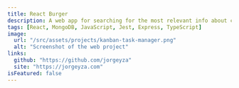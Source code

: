 ```yaml
---
title: React Burger
description: A web app for searching for the most relevant info about countries, using the REST Countries API. UI design by frontendmentor.io
tags: [React, MongoDB, JavaScript, Jest, Express, TypeScript]
image:
  url: "/src/assets/projects/kanban-task-manager.png"
  alt: "Screenshot of the web project"
links:
  github: "https://github.com/jorgeyza"
  site: "https://jorgeyza.com"
isFeatured: false
---
```

